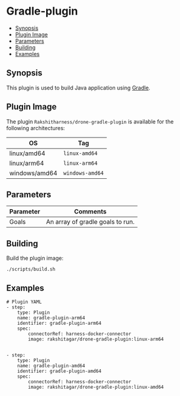 # Gradle-plugin

- [Synopsis](#Synopsis)
- [Plugin Image](#Plugin-Image)
- [Parameters](#Parameters)
- [Building](#building)
- [Examples](#Examples)


## Synopsis

This plugin is used to build Java application using [Gradle](https://gradle.org). 


## Plugin Image

The plugin `Rakshitharness/drone-gradle-plugin` is available for the following architectures:

| OS            | Tag                                |
| ------------- | ---------------------------------- |
| linux/amd64   | `linux-amd64`                      |
| linux/arm64   | `linux-arm64`                      |
| windows/amd64 | `windows-amd64`                    |

## Parameters

| Parameter                                                                        | Comments                                                                                                                                  |
|:---------------------------------------------------------------------------------|-------------------------------------------------------------------------------------------------------------------------------------------|
| Goals <span style="font-size: 10px"></span>                       | An array of gradle goals to run.     


## Building

Build the plugin image:

```text
./scripts/build.sh
```

## Examples

```
# Plugin YAML
- step:
    type: Plugin
    name: gradle-plugin-arm64
    identifier: gradle-plugin-arm64
    spec:
        connectorRef: harness-docker-connector
        image: rakshitagar/drone-gradle-plugin:linux-arm64
       

- step:
    type: Plugin
    name: gradle-plugin-amd64
    identifier: gradle-plugin-amd64
    spec:
        connectorRef: harness-docker-connector
        image: rakshitagar/drone-gradle-plugin:linux-amd64
        